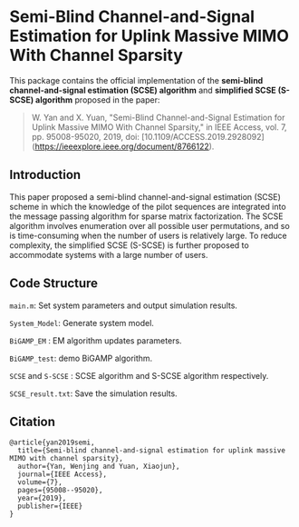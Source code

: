 # Semi-Blind Channel-and-Signal Estimation for Uplink Massive MIMO With Channel Sparsity

This package contains the official implementation of the **semi-blind channel-and-signal estimation (SCSE) algorithm**  and **simplified SCSE (S-SCSE) algorithm** proposed in the paper: 

> W. Yan and X. Yuan, "Semi-Blind Channel-and-Signal Estimation for Uplink Massive MIMO With Channel Sparsity," in IEEE Access, vol. 7, pp. 95008-95020, 2019, doi: [10.1109/ACCESS.2019.2928092] (https://ieeexplore.ieee.org/document/8766122).

## Introduction

This paper proposed a semi-blind channel-and-signal estimation (SCSE) scheme in which the knowledge of the pilot sequences are integrated into the message passing algorithm for sparse matrix factorization. The SCSE algorithm involves enumeration over all possible user permutations, and so is time-consuming when the number of users is relatively large. To reduce complexity,  the simplified SCSE (S-SCSE) is further proposed to accommodate  systems with a large number of users.

## Code Structure

`main.m`: Set system parameters and output simulation results. 

`System_Model`: Generate system model.

`BiGAMP_EM` : EM algorithm updates parameters.

`BiGAMP_test`: demo BiGAMP algorithm.

`SCSE` and `S-SCSE` :  SCSE algorithm and S-SCSE algorithm respectively. 

`SCSE_result.txt`: Save the simulation results. 

## Citation
```
@article{yan2019semi,
  title={Semi-blind channel-and-signal estimation for uplink massive MIMO with channel sparsity},
  author={Yan, Wenjing and Yuan, Xiaojun},
  journal={IEEE Access},
  volume={7},
  pages={95008--95020},
  year={2019},
  publisher={IEEE}
}
```


